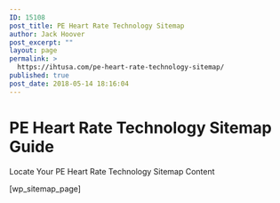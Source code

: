 ```yaml
---
ID: 15108
post_title: PE Heart Rate Technology Sitemap
author: Jack Hoover
post_excerpt: ""
layout: page
permalink: >
  https://ihtusa.com/pe-heart-rate-technology-sitemap/
published: true
post_date: 2018-05-14 18:16:04
---
```

<h1>PE Heart Rate Technology Sitemap Guide</h1>
Locate Your PE Heart Rate Technology Sitemap Content

[wp_sitemap_page]